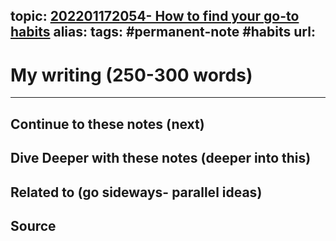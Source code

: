 topic: [202201172054- How to find your go-to habits](.md)
alias: 
tags: #permanent-note #habits 
url: 
---

# My writing (250-300 words)


---
## Continue to these notes (next)

## Dive Deeper with these notes (deeper into this)
		
## Related to (go sideways- parallel ideas)
	
## Source
